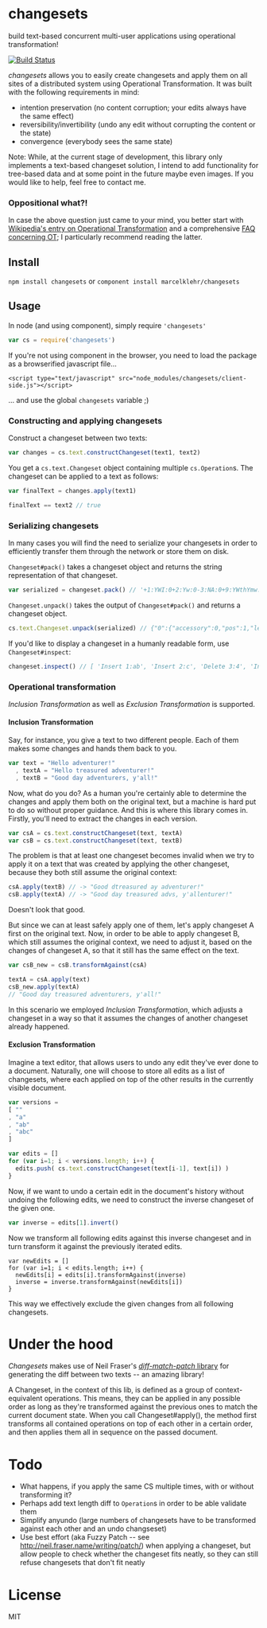 ﻿
# changesets
build text-based concurrent multi-user applications using operational transformation!

[![Build Status](https://travis-ci.org/marcelklehr/node-changesets.png?branch=master)](https://travis-ci.org/marcelklehr/node-changesets)

*changesets* allows you to easily create changesets and apply them on all sites of a distributed system using Operational Transformation. It was built with the following requirements in mind:

* intention preservation (no content corruption; your edits always have the same effect)
* reversibility/invertibility (undo any edit without corrupting the content or the state)
* convergence (everybody sees the same state)

Note: While, at the current stage of development, this library only implements a text-based changeset solution, I intend to add functionality for tree-based data and at some point in the future maybe even images. If you would like to help, feel free to contact me.

### Oppositional what?!
In case the above question just came to your mind, you better start with [Wikipedia's entry on Operational Transformation](https://en.wikipedia.org/wiki/Operational_transformation) and a comprehensive [FAQ concerning OT](http://www3.ntu.edu.sg/home/czsun/projects/otfaq); I particularly recommend reading the latter.

## Install
`npm install changesets` or `component install marcelklehr/changesets`

## Usage
In node (and using component), simply require `'changesets'`
```js
var cs = require('changesets')
```

If you're not using component in the browser, you need to load the package as a browserified javascript file...
```
<script type="text/javascript" src="node_modules/changesets/client-side.js"></script>
```
... and use the global `changesets` variable ;)

### Constructing and applying changesets
Construct a changeset between two texts:
```js
var changes = cs.text.constructChangeset(text1, text2)
```
You get a `cs.text.Changeset` object containing multiple `cs.Operation`s. The changeset can be applied to a text as follows:
```js
var finalText = changes.apply(text1)

finalText == text2 // true
```

### Serializing changesets
In many cases you will find the need to serialize your changesets in order to efficiently transfer them through the network or store them on disk.

`Changeset#pack()` takes a changeset object and returns the string representation of that changeset.
```js
var serialized = changeset.pack() // '+1:YWI:0+2:Yw:0-3:NA:0+9:YWthYmw:0+b:cmFkYQ:0'
```

`Changeset.unpack()` takes the output of `Changeset#pack()` and returns a changeset object.
```js
cs.text.Changeset.unpack(serialized) // {"0":{"accessory":0,"pos":1,"len":2,"text":"ab"},"1":{"accessory":0,"pos":2,"len":1,"text":"c"},"2":{"accessory":0,"pos":3,"len":1,"text" ...
```

If you'd like to display a changeset in a humanly readable form, use `Changeset#inspect`:

```js
changeset.inspect() // [ 'Insert 1:ab', 'Insert 2:c', 'Delete 3:4', 'Insert 9:akabl', 'Insert 11:rada' ]
```

### Operational transformation
*Inclusion Transformation* as well as *Exclusion Transformation* is supported.

#### Inclusion Transformation
Say, for instance, you give a text to two different people. Each of them makes some changes and hands them back to you.
```js
var text = "Hello adventurer!"
  , textA = "Hello treasured adventurer!"
  , textB = "Good day adventurers, y'all!"
```
Now, what do you do? As a human you're certainly able to determine the changes and apply them both on the original text, but a machine is hard put to do so without proper guidance. And this is where this library comes in. Firstly, you'll need to extract the changes in each version.
```js
var csA = cs.text.constructChangeset(text, textA)
var csB = cs.text.constructChangeset(text, textB)
```
The problem is that at least one changeset becomes invalid when we try to apply it on a text that was created by applying the other changeset, because they both still assume the original context:
```js
csA.apply(textB) // -> "Good dtreasured ay adventurer!"
csB.apply(textA) // -> "Good day treasured advs, y'allenturer!"
```
Doesn't look that good.

But since we can at least safely apply one of them, let's apply changeset A first on the original text. Now, in order to be able to apply changeset B, which still assumes the original context, we need to adjust it, based on the changes of changeset A, so that it still has the same effect on the text.
```js
var csB_new = csB.transformAgainst(csA)

textA = csA.apply(text)
csB_new.apply(textA)
// "Good day treasured adventurers, y'all!"
```
In this scenario we employed *Inclusion Transformation*, which adjusts a changeset in a way so that it assumes the changes of another changeset already happened.

#### Exclusion Transformation
Imagine a text editor, that allows users to undo any edit they've ever done to a document. Naturally, one will choose to store all edits as a list of changesets, where each applied on top of the other results in the currently visible document.
```js
var versions =
[ ""
, "a"
, "ab"
, "abc"
]

var edits = []
for (var i=1; i < versions.length; i++) {
  edits.push( cs.text.constructChangeset(text[i-1], text[i]) )
}
```
Now, if we want to undo a certain edit in the document's history without undoing the following edits, we need to construct the inverse changeset of the given one.
```js
var inverse = edits[1].invert()
```
Now we transform all following edits against this inverse changeset and in turn transform it against the previously iterated edits.
```
var newEdits = []
for (var i=1; i < edits.length; i++) {
  newEdits[i] = edits[i].transformAgainst(inverse)
  inverse = inverse.transformAgainst(newEdits[i])
}
```
This way we effectively exclude the given changes from all following changesets.

# Under the hood
*Changesets* makes use of Neil Fraser's [*diff-match-patch* library](https://code.google.com/p/google-diff-match-patch/) for generating the diff between two texts -- an amazing library!

A Changeset, in the context of this lib, is defined as a group of context-equivalent operations. This means, they can be applied in any possible order as long as they're transformed against the previous ones to match the current document state.
When you call Changeset#apply(), the method first transforms all contained operations on top of each other in a certain order, and then applies them all in sequence on the passed document.

# Todo
* What happens, if you apply the same CS multiple times, with or without transforming it?
* Perhaps add text length diff to `Operation`s in order to be able validate them
* Simplify anyundo (large numbers of changesets have to be transformed against each other and an undo changseset)
* Use best effort (aka Fuzzy Patch -- see http://neil.fraser.name/writing/patch/) when applying a changeset, but allow people to check whether the changeset fits neatly, so they can still refuse changesets that don't fit neatly

# License
MIT
